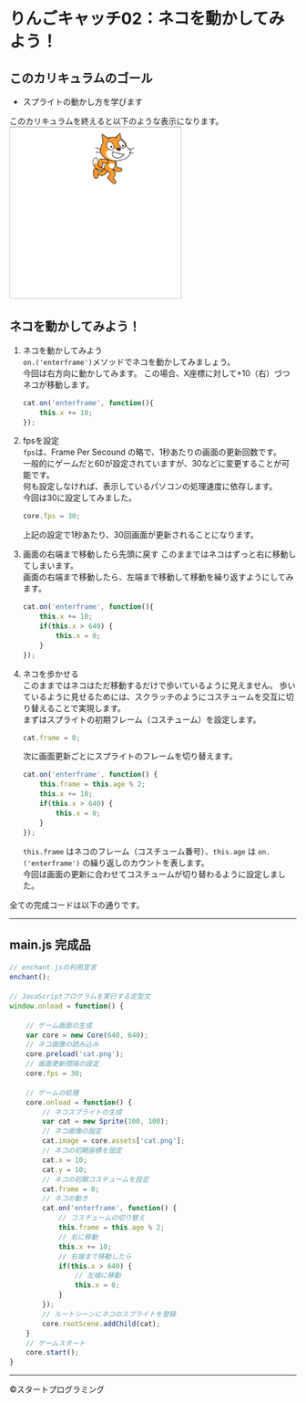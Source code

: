 # りんごキャッチ02：ネコを動かしてみよう！

## このカリキュラムのゴール  
  
- スプライトの動かし方を学びます  

このカリキュラムを終えると以下のような表示になります。  
<img src="images/04.png" width="300px;" style="border: solid 1px #ccc;">  

## ネコを動かしてみよう！

1. ネコを動かしてみよう  
 `on.('enterframe')`メソッドでネコを動かしてみましょう。  
今回は右方向に動かしてみます。
この場合、X座標に対して+10（右）づつネコが移動します。  

    ```javascript
    cat.on('enterframe', function(){
        this.x += 10;
    });
    ```
  
2. fpsを設定  
`fps`は、Frame Per Secound の略で、1秒あたりの画面の更新回数です。  
一般的にゲームだと60が設定されていますが、30などに変更することが可能です。  
何も設定しなければ、表示しているパソコンの処理速度に依存します。  
今回は30に設定してみました。  

    ```javascript
    core.fps = 30;
    ```
    上記の設定で1秒あたり、30回画面が更新されることになります。  
  
3. 画面の右端まで移動したら先頭に戻す
このままではネコはずっと右に移動してしまいます。  
画面の右端まで移動したら、左端まで移動して移動を繰り返すようにしてみます。  

    ```javascript
    cat.on('enterframe', function(){
        this.x += 10;
        if(this.x > 640) {
            this.x = 0;
        }
    });
    ```

4. ネコを歩かせる  
このままではネコはただ移動するだけで歩いているように見えません。
歩いているように見せるためには、スクラッチのようにコスチュームを交互に切り替えることで実現します。  
まずはスプライトの初期フレーム（コスチューム）を設定します。  

    ```javascript
    cat.frame = 0;
    ```  

    次に画面更新ごとにスプライトのフレームを切り替えます。  

    ```javascript
    cat.on('enterframe', function() {
        this.frame = this.age % 2;
        this.x += 10;
        if(this.x > 640) {
            this.x = 0;
        }
    });
    ```  

    `this.frame` はネコのフレーム（コスチューム番号）、`this.age` は `on.('enterframe')` の繰り返しのカウントを表します。  
    今回は画面の更新に合わせてコスチュームが切り替わるように設定しました。  

全ての完成コードは以下の通りです。  

---  

## main.js 完成品
```javascript
// enchant.jsの利用宣言
enchant();

// JavaScriptプログラムを実行する定型文
window.onload = function() {

    // ゲーム画面の生成
    var core = new Core(640, 640);
    // ネコ画像の読み込み
    core.preload('cat.png');
    // 画面更新間隔の設定
    core.fps = 30;

    // ゲームの処理
    core.onload = function() {
        // ネコスプライトの生成
        var cat = new Sprite(100, 100);
        // ネコ画像の設定
        cat.image = core.assets['cat.png'];
        // ネコの初期座標を設定
        cat.x = 10;
        cat.y = 10;
        // ネコの初期コスチュームを設定
        cat.frame = 0;
        // ネコの動き
        cat.on('enterframe', function() {
            // コスチュームの切り替え
            this.frame = this.age % 2;
            // 右に移動
            this.x += 10;
            // 右端まで移動したら
            if(this.x > 640) {
                // 左端に移動
                this.x = 0;
            }
        });
        // ルートシーンにネコのスプライトを登録
        core.rootScene.addChild(cat);
    }
    // ゲームスタート
    core.start();
}
```

- - -  
©️スタートプログラミング  
  